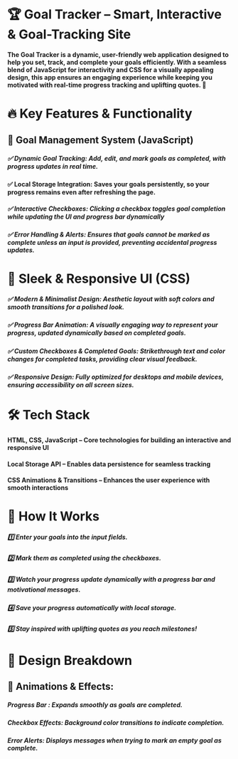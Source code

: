 # 🏆 Goal Tracker – Smart, Interactive & Goal-Tracking Site
#### The Goal Tracker is a dynamic, user-friendly web application designed to help you set, track, and complete your goals efficiently. With a seamless blend of JavaScript for interactivity and CSS for a visually appealing design, this app ensures an engaging experience while keeping you motivated with real-time progress tracking and uplifting quotes. 🚀

# 🔥 Key Features & Functionality
## 🎯 Goal Management System (JavaScript)
##### ✅ Dynamic Goal Tracking: Add, edit, and mark goals as completed, with progress updates in real time.<br>
#### ✅ Local Storage Integration: Saves your goals persistently, so your progress remains even after refreshing the page.<br>
##### ✅ Interactive Checkboxes: Clicking a checkbox toggles goal completion while updating the UI and progress bar dynamically<br>
##### ✅ Error Handling & Alerts: Ensures that goals cannot be marked as complete unless an input is provided, preventing accidental progress updates.<br>

# 🎨 Sleek & Responsive UI (CSS)
##### ✅ Modern & Minimalist Design: Aesthetic layout with soft colors and smooth transitions for a polished look.<br>
##### ✅ Progress Bar Animation: A visually engaging way to represent your progress, updated dynamically based on completed goals. <br>
##### ✅ Custom Checkboxes & Completed Goals: Strikethrough text and color changes for completed tasks, providing clear visual feedback.<br>
##### ✅ Responsive Design: Fully optimized for desktops and mobile devices, ensuring accessibility on all screen sizes. <br>

# 🛠️ Tech Stack
#### HTML, CSS, JavaScript – Core technologies for building an interactive and responsive UI <br>
#### Local Storage API – Enables data persistence for seamless tracking<br>
#### CSS Animations & Transitions – Enhances the user experience with smooth interactions<br>

# 🚀 How It Works
##### 1️⃣ Enter your goals into the input fields.<br>
##### 2️⃣ Mark them as completed using the checkboxes.<br>
##### 3️⃣ Watch your progress update dynamically with a progress bar and motivational messages.<br>
##### 4️⃣ Save your progress automatically with local storage.<br>
##### 5️⃣ Stay inspired with uplifting quotes as you reach milestones!<br>

# 🎨 Design Breakdown
## 🎥 Animations & Effects:
##### Progress Bar : Expands smoothly as goals are completed.<br>
##### Checkbox Effects: Background color transitions to indicate completion.<br>
##### Error Alerts: Displays messages when trying to mark an empty goal as complete.<br>
